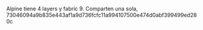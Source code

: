 Alpine tiene 4 layers y fabric 9. Comparten una sola, 73046094a9b835e443af1a9d736fcfc11a994107500e474d0abf399499ed280c

